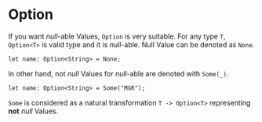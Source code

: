 # Option

If you want _null_-able Values, `Option` is very suitable.
For any type `T`, `Option<T>` is valid type and it is _null_-able.
Null Value can be denoted as `None`.

```rust,noplaypen
let name: Option<String> = None;
```

In other hand, not _null_ Values for _null_-able are denoted with `Some(_)`.

```rust,noplaypen
let name: Option<String> = Some("MGR");
```

`Some` is considered as a natural transformation `T -> Option<T>` representing **not** _null_ Values.
